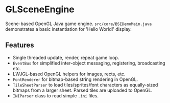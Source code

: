 # GLSceneEngine

Scene-based OpenGL Java game engine. `src/core/BSEDemoMain.java` demonstrates a basic instantiation for 'Hello World!' display.


## Features

- Single threaded update, render, repeat game loop.
- `EventBus` for simplified inter-object messaging, registering, broadcasting etc.
- LWJGL-based OpenGL helpers for images, rects, etc.
- `FontRenderer` for bitmap-based string rendering in OpenGL.
- `TileSheetParser` to load tiles/sprites/font characters as equally-sized bitmaps from a larger sheet. Parsed tiles are uploaded to OpenGL.
- `INIParser` class to read simple `.ini` files.
